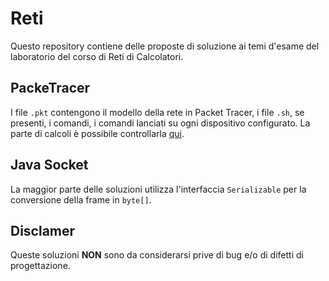 # Reti
Questo repository contiene delle proposte di soluzione ai temi d'esame del laboratorio del corso di Reti di Calcolatori.

## PackeTracer
I file <code>.pkt</code> contengono il modello della rete in Packet Tracer, i file <code>.sh</code>, se presenti, i comandi, i comandi lanciati su ogni dispositivo configurato. La parte di calcoli è possibile controllarla <a href="https://github.com/Pech99/Conv_2.0">qui</a>.
## Java Socket
La maggior parte delle soluzioni utilizza l'interfaccia <code>Serializable</code> per la conversione della frame in <code>byte[]</code>.

## <b>Disclamer</b>
Queste soluzioni <b>NON</b> sono da considerarsi prive di bug e/o di difetti di progettazione.